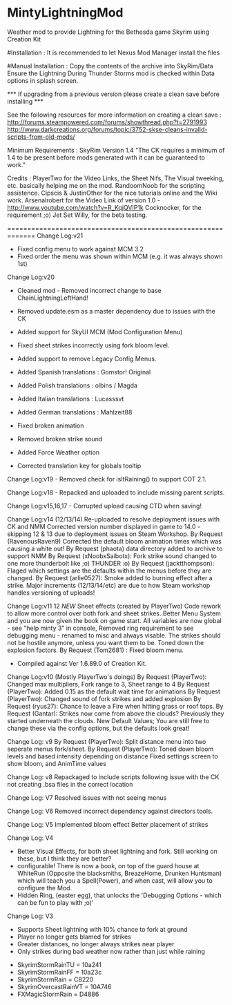 # MintyLightningMod
Weather mod to provide Lightning for the Bethesda game Skyrim using Creation Kit


#Installation :
It is recommended to let Nexus Mod Manager install the files 

#Manual Installation :
Copy the contents of the archive into SkyRim/Data
Ensure the Lightning During Thunder Storms mod is checked within Data options in splash screen.

*** If upgrading from a previous version please create a clean save before installing ***

See the following resources for more information on creating a clean save :
http://forums.steampowered.com/forums/showthread.php?t=2791993
http://www.darkcreations.org/forums/topic/3752-skse-cleans-invalid-scripts-from-old-mods/


Minimum Requirements : SkyRim Version 1.4
"The CK requires a minimum of 1.4 to be present before mods generated with it can be guaranteed to work."

Credits :
PlayerTwo for the Video Links, the Sheet Nifs, The Visual tweeking, etc. basically helping me on the mod.
RandoomNoob for the scripting assistence.
Cipscis & JustinOther for the nice tutorials online and the Wiki work.
Arsenalrobert for the Video Link of version 1.0 - http://www.youtube.com/watch?v=R_KqjQVIP1k
Cocknocker, for the requirement ;o)
Jet Set Willy, for the beta testing.


=============================================================
Change Log:v21
* Fixed config menu to work against MCM 3.2
* Fixed order the menu was shown within MCM (e.g. it was always shown 1st)


Change Log:v20
* Cleaned mod - Removed incorrect change to base ChainLightningLeftHand!
* Removed update.esm as a master dependency due to issues with the CK
* Added support for SkyUI MCM (Mod Configuration Menu)
* Fixed sheet strikes incorrectly using fork bloom level.
* Added support to remove Legacy Config Menus. 
* Added Spanish translations : Gomstor! Original
* Added Polish translations : olbins / Magda
* Added Italian translations : Lucasssvt

* Added German translations : Mahlzeit88
* Fixed broken animation
* Removed broken strike sound
* Added Force Weather option
* Corrected translation key for globals tooltip


Change Log:v19 - Removed check for isItRaining() to support COT 2.1.

Change Log:v18 - Repacked and uploaded to include missing parent scripts.

Change Log:v15,16,17 - Corrupted upload causing CTD when saving! 

Change Log:v14 (12/13/14)
Re-uploaded to resolve deployment issues with CK and NMM 
Corrected version number displayed in game to 14.0 - skipping 12 & 13 due to deployment issues on Steam Workshop.
By Request (RavenousRaven9) Corrected the default bloom animation times which was causing a white out!
By Request (phaota) data directory added to archive to support NMM
By Request (xNoobxSaibotx): Fork strike sound changed to one more thunderbolt like ;o) THUNDER :o)
By Request (jacktthompson): Flaged which settings are the defaults within the menus before they are changed.
By Request (arlie0527): Smoke added to burning effect after a strike.
Major increments (12/13/14/etc) are due to how Steam workshop handles versioning of uploads!


Change Log:v11
12 *NEW* Sheet effects (created by PlayerTwo)
Code rework to allow more control over both fork and sheet strikes.
Better Menu System and you are now given the book on game start.
All variables are now global - see "help minty 3" in console,
Removed ring requirement to see debugging menu - renamed to misc and always visable.
The strikes should not be hostile anymore, unless you want them to be.
Toned down the explosion factors.
By Request (Tom2681) : Fixed bloom menu.
* Compiled against Ver 1.6.89.0 of Creation Kit.


Change Log:v10 (Mostly PlayerTwo's doings)
By Request (PlayerTwo): Changed max multipliers, Fork range to 3, Sheet range to 4
By Request (PlayerTwo): Added 0.15 as the default wait time for animations
By Request (PlayerTwo): Changed sound of fork strikes and added explosion
By Request (ryus27): Chance to leave a Fire when hitting grass or roof tops. 
By Request (Gantar): Strikes now come from above the clouds? Previously they started underneath the clouds.
New Default Values; You are still free to change these via the config options, but the defaults look great!

Change Log: v9
By Request (PlayerTwo): Split distance menu into two seperate menus fork/sheet. 
By Request (PlayerTwo): Toned down bloom levels and based intensity depending on distance
Fixed settings screen to show bloom, and AnimTime values

Change Log: v8
Repackaged to include scripts following issue with the CK not creating .bsa files in the correct location

Change Log: V7
Resolved issues with not seeing menus

Change Log: V6
Removed incorrect dependency against directors tools.

Change Log: V5
Implemented bloom effect 
Better placement of strikes

Change Log: V4
* Better Visual Effects, for both sheet lightning and fork. Still working on these, but I think they are better?
* configurable! There is now a book, on top of the guard house at WhiteRun (Opposite the blacksmiths, BreazeHome, Drunken Huntsman) which will teach you a Spell(Power), and when cast, will allow you to configure the Mod.
* Hidden Ring, (easter egg), that unlocks the 'Debugging Options - which can be fun to play with ;o)'

Change Log: V3
* Supports Sheet lightning with 10% chance to fork at ground
* Player no longer gets blamed for strikes
* Greater distances, no longer always strikes near player
* Only strikes during bad weather now rather than just while raining
- SkyrimStormRainTU = 10a241
- SkyrimStormRainFF = 10a23c
- SkyrimStormRain = C8220
- SkyrimOvercastRainVT = 10A746
- FXMagicStormRain = D4886
